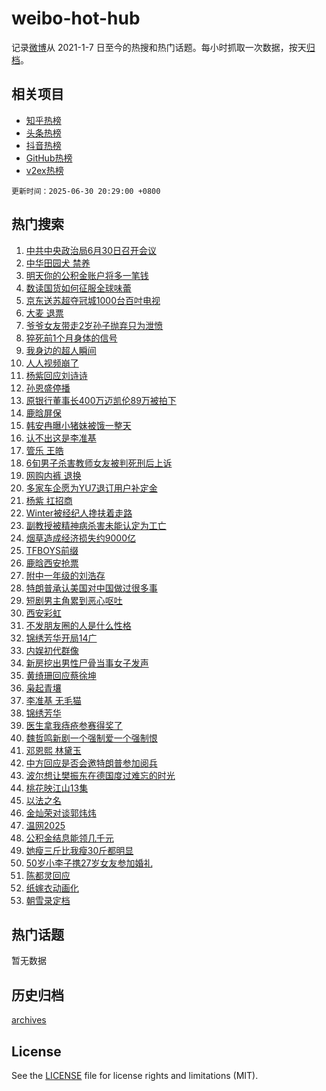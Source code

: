 # weibo-hot-hub

记录[微博](https://www.weibo.com)从 2021-1-7 日至今的热搜和热门话题。每小时抓取一次数据，按天[归档](archives)。

## 相关项目

- [知乎热榜](https://github.com/lonnyzhang423/zhihu-hot-hub)
- [头条热榜](https://github.com/lonnyzhang423/toutiao-hot-hub)
- [抖音热榜](https://github.com/lonnyzhang423/douyin-hot-hub)
- [GitHub热榜](https://github.com/lonnyzhang423/github-hot-hub)
- [v2ex热榜](https://github.com/lonnyzhang423/v2ex-hot-hub)


`更新时间：2025-06-30 20:29:00 +0800`

## 热门搜索

1. [中共中央政治局6月30日召开会议](https://m.weibo.cn/search?containerid=100103type%3D1%26t%3D10%26q%3D%23%E4%B8%AD%E5%85%B1%E4%B8%AD%E5%A4%AE%E6%94%BF%E6%B2%BB%E5%B1%806%E6%9C%8830%E6%97%A5%E5%8F%AC%E5%BC%80%E4%BC%9A%E8%AE%AE%23&stream_entry_id=51&isnewpage=1&extparam=seat%3D1%26filter_type%3Drealtimehot%26stream_entry_id%3D51%26c_type%3D51%26dgr%3D0%26q%3D%2523%25E4%25B8%25AD%25E5%2585%25B1%25E4%25B8%25AD%25E5%25A4%25AE%25E6%2594%25BF%25E6%25B2%25BB%25E5%25B1%25806%25E6%259C%258830%25E6%2597%25A5%25E5%258F%25AC%25E5%25BC%2580%25E4%25BC%259A%25E8%25AE%25AE%2523%26cate%3D10103%26pos%3D0%26display_time%3D1751286539%26pre_seqid%3D17512865397679358963292)
1. [中华田园犬 禁养](https://m.weibo.cn/search?containerid=100103type%3D1%26t%3D10%26q%3D%E4%B8%AD%E5%8D%8E%E7%94%B0%E5%9B%AD%E7%8A%AC+%E7%A6%81%E5%85%BB&stream_entry_id=31&isnewpage=1&extparam=seat%3D1%26flag%3D2%26stream_entry_id%3D31%26realpos%3D1%26lcate%3D5001%26filter_type%3Drealtimehot%26q%3D%25E4%25B8%25AD%25E5%258D%258E%25E7%2594%25B0%25E5%259B%25AD%25E7%258A%25AC%2520%25E7%25A6%2581%25E5%2585%25BB%26c_type%3D31%26dgr%3D0%26pos%3D0%26cate%3D5001%26band_rank%3D1%26display_time%3D1751286539%26pre_seqid%3D17512865397679358963292)
1. [明天你的公积金账户将多一笔钱](https://m.weibo.cn/search?containerid=100103type%3D1%26t%3D10%26q%3D%23%E6%98%8E%E5%A4%A9%E4%BD%A0%E7%9A%84%E5%85%AC%E7%A7%AF%E9%87%91%E8%B4%A6%E6%88%B7%E5%B0%86%E5%A4%9A%E4%B8%80%E7%AC%94%E9%92%B1%23&stream_entry_id=31&isnewpage=1&extparam=seat%3D1%26flag%3D2%26stream_entry_id%3D31%26realpos%3D2%26lcate%3D5001%26filter_type%3Drealtimehot%26q%3D%2523%25E6%2598%258E%25E5%25A4%25A9%25E4%25BD%25A0%25E7%259A%2584%25E5%2585%25AC%25E7%25A7%25AF%25E9%2587%2591%25E8%25B4%25A6%25E6%2588%25B7%25E5%25B0%2586%25E5%25A4%259A%25E4%25B8%2580%25E7%25AC%2594%25E9%2592%25B1%2523%26c_type%3D31%26dgr%3D0%26pos%3D1%26cate%3D5001%26band_rank%3D2%26display_time%3D1751286539%26pre_seqid%3D17512865397679358963292)
1. [数读国货如何征服全球味蕾](https://m.weibo.cn/search?containerid=100103type%3D1%26t%3D10%26q%3D%23%E6%95%B0%E8%AF%BB%E5%9B%BD%E8%B4%A7%E5%A6%82%E4%BD%95%E5%BE%81%E6%9C%8D%E5%85%A8%E7%90%83%E5%91%B3%E8%95%BE%23&stream_entry_id=31&isnewpage=1&extparam=seat%3D1%26flag%3D0%26stream_entry_id%3D31%26realpos%3D3%26lcate%3D5001%26filter_type%3Drealtimehot%26q%3D%2523%25E6%2595%25B0%25E8%25AF%25BB%25E5%259B%25BD%25E8%25B4%25A7%25E5%25A6%2582%25E4%25BD%2595%25E5%25BE%2581%25E6%259C%258D%25E5%2585%25A8%25E7%2590%2583%25E5%2591%25B3%25E8%2595%25BE%2523%26c_type%3D31%26dgr%3D0%26pos%3D2%26cate%3D5001%26band_rank%3D3%26display_time%3D1751286539%26pre_seqid%3D17512865397679358963292)
1. [京东送苏超夺冠城1000台百吋电视](https://m.weibo.cn/search?containerid=100103type%3D1%26t%3D10%26q%3D%23%E4%BA%AC%E4%B8%9C%E9%80%81%E8%8B%8F%E8%B6%85%E5%A4%BA%E5%86%A0%E5%9F%8E1000%E5%8F%B0%E7%99%BE%E5%90%8B%E7%94%B5%E8%A7%86%23&stream_entry_id=31&isnewpage=1&extparam=seat%3D1%26stream_entry_id%3D31%26band_rank%3D4%26topic_ad%3D1%26is_ad_pos%3D1%26pos%3D3%26filter_type%3Drealtimehot%26q%3D%2523%25E4%25BA%25AC%25E4%25B8%259C%25E9%2580%2581%25E8%258B%258F%25E8%25B6%2585%25E5%25A4%25BA%25E5%2586%25A0%25E5%259F%258E1000%25E5%258F%25B0%25E7%2599%25BE%25E5%2590%258B%25E7%2594%25B5%25E8%25A7%2586%2523%26c_type%3D31%26dgr%3D0%26adid%3D292372%26cate%3D5001%26lcate%3D5001%26display_time%3D1751286539%26pre_seqid%3D17512865397679358963292)
1. [大麦 退票](https://m.weibo.cn/search?containerid=100103type%3D1%26t%3D10%26q%3D%E5%A4%A7%E9%BA%A6+%E9%80%80%E7%A5%A8&stream_entry_id=31&isnewpage=1&extparam=seat%3D1%26flag%3D1%26stream_entry_id%3D31%26realpos%3D4%26lcate%3D5001%26filter_type%3Drealtimehot%26q%3D%25E5%25A4%25A7%25E9%25BA%25A6%2520%25E9%2580%2580%25E7%25A5%25A8%26c_type%3D31%26dgr%3D0%26pos%3D4%26cate%3D5001%26band_rank%3D4%26display_time%3D1751286539%26pre_seqid%3D17512865397679358963292)
1. [爷爷女友带走2岁孙子抛弃只为泄愤](https://m.weibo.cn/search?containerid=100103type%3D1%26t%3D10%26q%3D%23%E7%88%B7%E7%88%B7%E5%A5%B3%E5%8F%8B%E5%B8%A6%E8%B5%B02%E5%B2%81%E5%AD%99%E5%AD%90%E6%8A%9B%E5%BC%83%E5%8F%AA%E4%B8%BA%E6%B3%84%E6%84%A4%23&stream_entry_id=31&isnewpage=1&extparam=seat%3D1%26flag%3D1%26stream_entry_id%3D31%26realpos%3D5%26lcate%3D5001%26filter_type%3Drealtimehot%26q%3D%2523%25E7%2588%25B7%25E7%2588%25B7%25E5%25A5%25B3%25E5%258F%258B%25E5%25B8%25A6%25E8%25B5%25B02%25E5%25B2%2581%25E5%25AD%2599%25E5%25AD%2590%25E6%258A%259B%25E5%25BC%2583%25E5%258F%25AA%25E4%25B8%25BA%25E6%25B3%2584%25E6%2584%25A4%2523%26c_type%3D31%26dgr%3D0%26pos%3D5%26cate%3D5001%26band_rank%3D5%26display_time%3D1751286539%26pre_seqid%3D17512865397679358963292)
1. [猝死前1个月身体的信号](https://m.weibo.cn/search?containerid=100103type%3D1%26t%3D10%26q%3D%E7%8C%9D%E6%AD%BB%E5%89%8D1%E4%B8%AA%E6%9C%88%E8%BA%AB%E4%BD%93%E7%9A%84%E4%BF%A1%E5%8F%B7&stream_entry_id=31&isnewpage=1&extparam=seat%3D1%26flag%3D0%26stream_entry_id%3D31%26realpos%3D6%26lcate%3D5001%26filter_type%3Drealtimehot%26q%3D%25E7%258C%259D%25E6%25AD%25BB%25E5%2589%258D1%25E4%25B8%25AA%25E6%259C%2588%25E8%25BA%25AB%25E4%25BD%2593%25E7%259A%2584%25E4%25BF%25A1%25E5%258F%25B7%26c_type%3D31%26dgr%3D0%26pos%3D6%26cate%3D5001%26band_rank%3D6%26display_time%3D1751286539%26pre_seqid%3D17512865397679358963292)
1. [我身边的超人瞬间](https://m.weibo.cn/search?containerid=100103type%3D1%26t%3D10%26q%3D%23%E6%88%91%E8%BA%AB%E8%BE%B9%E7%9A%84%E8%B6%85%E4%BA%BA%E7%9E%AC%E9%97%B4%23&stream_entry_id=31&isnewpage=1&extparam=seat%3D1%26stream_entry_id%3D31%26band_rank%3D7%26lcate%3D5001%26is_ad_pos%3D1%26filter_type%3Drealtimehot%26q%3D%2523%25E6%2588%2591%25E8%25BA%25AB%25E8%25BE%25B9%25E7%259A%2584%25E8%25B6%2585%25E4%25BA%25BA%25E7%259E%25AC%25E9%2597%25B4%2523%26pos%3D7%26dgr%3D0%26adid%3D292355%26cate%3D5001%26c_type%3D31%26display_time%3D1751286539%26pre_seqid%3D17512865397679358963292)
1. [人人视频崩了](https://m.weibo.cn/search?containerid=100103type%3D1%26t%3D10%26q%3D%E4%BA%BA%E4%BA%BA%E8%A7%86%E9%A2%91%E5%B4%A9%E4%BA%86&stream_entry_id=31&isnewpage=1&extparam=seat%3D1%26flag%3D1%26stream_entry_id%3D31%26realpos%3D7%26lcate%3D5001%26filter_type%3Drealtimehot%26q%3D%25E4%25BA%25BA%25E4%25BA%25BA%25E8%25A7%2586%25E9%25A2%2591%25E5%25B4%25A9%25E4%25BA%2586%26c_type%3D31%26dgr%3D0%26pos%3D8%26cate%3D5001%26band_rank%3D7%26display_time%3D1751286539%26pre_seqid%3D17512865397679358963292)
1. [杨紫回应刘诗诗](https://m.weibo.cn/search?containerid=100103type%3D1%26t%3D10%26q%3D%23%E6%9D%A8%E7%B4%AB%E5%9B%9E%E5%BA%94%E5%88%98%E8%AF%97%E8%AF%97%23&stream_entry_id=31&isnewpage=1&extparam=seat%3D1%26flag%3D1%26stream_entry_id%3D31%26realpos%3D8%26lcate%3D5001%26filter_type%3Drealtimehot%26q%3D%2523%25E6%259D%25A8%25E7%25B4%25AB%25E5%259B%259E%25E5%25BA%2594%25E5%2588%2598%25E8%25AF%2597%25E8%25AF%2597%2523%26c_type%3D31%26dgr%3D0%26pos%3D9%26cate%3D5001%26band_rank%3D8%26display_time%3D1751286539%26pre_seqid%3D17512865397679358963292)
1. [孙恩盛停播](https://m.weibo.cn/search?containerid=100103type%3D1%26t%3D10%26q%3D%23%E5%AD%99%E6%81%A9%E7%9B%9B%E5%81%9C%E6%92%AD%23&stream_entry_id=31&isnewpage=1&extparam=seat%3D1%26flag%3D1%26stream_entry_id%3D31%26realpos%3D9%26lcate%3D5001%26filter_type%3Drealtimehot%26q%3D%2523%25E5%25AD%2599%25E6%2581%25A9%25E7%259B%259B%25E5%2581%259C%25E6%2592%25AD%2523%26c_type%3D31%26dgr%3D0%26pos%3D10%26cate%3D5001%26band_rank%3D9%26display_time%3D1751286539%26pre_seqid%3D17512865397679358963292)
1. [原银行董事长400万迈凯伦89万被拍下](https://m.weibo.cn/search?containerid=100103type%3D1%26t%3D10%26q%3D%23%E5%8E%9F%E9%93%B6%E8%A1%8C%E8%91%A3%E4%BA%8B%E9%95%BF400%E4%B8%87%E8%BF%88%E5%87%AF%E4%BC%A689%E4%B8%87%E8%A2%AB%E6%8B%8D%E4%B8%8B%23&stream_entry_id=31&isnewpage=1&extparam=seat%3D1%26flag%3D1%26stream_entry_id%3D31%26realpos%3D10%26lcate%3D5001%26filter_type%3Drealtimehot%26q%3D%2523%25E5%258E%259F%25E9%2593%25B6%25E8%25A1%258C%25E8%2591%25A3%25E4%25BA%258B%25E9%2595%25BF400%25E4%25B8%2587%25E8%25BF%2588%25E5%2587%25AF%25E4%25BC%25A689%25E4%25B8%2587%25E8%25A2%25AB%25E6%258B%258D%25E4%25B8%258B%2523%26c_type%3D31%26dgr%3D0%26pos%3D11%26cate%3D5001%26band_rank%3D10%26display_time%3D1751286539%26pre_seqid%3D17512865397679358963292)
1. [鹿晗屏保](https://m.weibo.cn/search?containerid=100103type%3D1%26t%3D10%26q%3D%E9%B9%BF%E6%99%97%E5%B1%8F%E4%BF%9D&stream_entry_id=31&isnewpage=1&extparam=seat%3D1%26flag%3D2%26stream_entry_id%3D31%26realpos%3D11%26lcate%3D5001%26filter_type%3Drealtimehot%26q%3D%25E9%25B9%25BF%25E6%2599%2597%25E5%25B1%258F%25E4%25BF%259D%26c_type%3D31%26dgr%3D0%26pos%3D12%26cate%3D5001%26band_rank%3D11%26display_time%3D1751286539%26pre_seqid%3D17512865397679358963292)
1. [韩安冉曝小猪妹被饿一整天](https://m.weibo.cn/search?containerid=100103type%3D1%26t%3D10%26q%3D%23%E9%9F%A9%E5%AE%89%E5%86%89%E6%9B%9D%E5%B0%8F%E7%8C%AA%E5%A6%B9%E8%A2%AB%E9%A5%BF%E4%B8%80%E6%95%B4%E5%A4%A9%23&stream_entry_id=31&isnewpage=1&extparam=seat%3D1%26flag%3D1%26stream_entry_id%3D31%26realpos%3D12%26lcate%3D5001%26filter_type%3Drealtimehot%26q%3D%2523%25E9%259F%25A9%25E5%25AE%2589%25E5%2586%2589%25E6%259B%259D%25E5%25B0%258F%25E7%258C%25AA%25E5%25A6%25B9%25E8%25A2%25AB%25E9%25A5%25BF%25E4%25B8%2580%25E6%2595%25B4%25E5%25A4%25A9%2523%26c_type%3D31%26dgr%3D0%26pos%3D13%26cate%3D5001%26band_rank%3D12%26display_time%3D1751286539%26pre_seqid%3D17512865397679358963292)
1. [认不出这是李准基](https://m.weibo.cn/search?containerid=100103type%3D1%26t%3D10%26q%3D%23%E8%AE%A4%E4%B8%8D%E5%87%BA%E8%BF%99%E6%98%AF%E6%9D%8E%E5%87%86%E5%9F%BA%23&stream_entry_id=31&isnewpage=1&extparam=seat%3D1%26flag%3D1%26stream_entry_id%3D31%26realpos%3D13%26lcate%3D5001%26filter_type%3Drealtimehot%26q%3D%2523%25E8%25AE%25A4%25E4%25B8%258D%25E5%2587%25BA%25E8%25BF%2599%25E6%2598%25AF%25E6%259D%258E%25E5%2587%2586%25E5%259F%25BA%2523%26c_type%3D31%26dgr%3D0%26pos%3D14%26cate%3D5001%26band_rank%3D13%26display_time%3D1751286539%26pre_seqid%3D17512865397679358963292)
1. [管乐 王皓](https://m.weibo.cn/search?containerid=100103type%3D1%26t%3D10%26q%3D%E7%AE%A1%E4%B9%90+%E7%8E%8B%E7%9A%93&stream_entry_id=31&isnewpage=1&extparam=seat%3D1%26flag%3D2%26stream_entry_id%3D31%26realpos%3D14%26lcate%3D5001%26filter_type%3Drealtimehot%26q%3D%25E7%25AE%25A1%25E4%25B9%2590%2520%25E7%258E%258B%25E7%259A%2593%26c_type%3D31%26dgr%3D0%26pos%3D15%26cate%3D5001%26band_rank%3D14%26display_time%3D1751286539%26pre_seqid%3D17512865397679358963292)
1. [6旬男子杀害教师女友被判死刑后上诉](https://m.weibo.cn/search?containerid=100103type%3D1%26t%3D10%26q%3D%236%E6%97%AC%E7%94%B7%E5%AD%90%E6%9D%80%E5%AE%B3%E6%95%99%E5%B8%88%E5%A5%B3%E5%8F%8B%E8%A2%AB%E5%88%A4%E6%AD%BB%E5%88%91%E5%90%8E%E4%B8%8A%E8%AF%89%23&stream_entry_id=31&isnewpage=1&extparam=seat%3D1%26flag%3D1%26stream_entry_id%3D31%26realpos%3D15%26lcate%3D5001%26filter_type%3Drealtimehot%26q%3D%25236%25E6%2597%25AC%25E7%2594%25B7%25E5%25AD%2590%25E6%259D%2580%25E5%25AE%25B3%25E6%2595%2599%25E5%25B8%2588%25E5%25A5%25B3%25E5%258F%258B%25E8%25A2%25AB%25E5%2588%25A4%25E6%25AD%25BB%25E5%2588%2591%25E5%2590%258E%25E4%25B8%258A%25E8%25AF%2589%2523%26c_type%3D31%26dgr%3D0%26pos%3D16%26cate%3D5001%26band_rank%3D15%26display_time%3D1751286539%26pre_seqid%3D17512865397679358963292)
1. [网购内裤 退换](https://m.weibo.cn/search?containerid=100103type%3D1%26t%3D10%26q%3D%E7%BD%91%E8%B4%AD%E5%86%85%E8%A3%A4+%E9%80%80%E6%8D%A2&stream_entry_id=31&isnewpage=1&extparam=seat%3D1%26flag%3D0%26stream_entry_id%3D31%26realpos%3D16%26lcate%3D5001%26filter_type%3Drealtimehot%26q%3D%25E7%25BD%2591%25E8%25B4%25AD%25E5%2586%2585%25E8%25A3%25A4%2520%25E9%2580%2580%25E6%258D%25A2%26c_type%3D31%26dgr%3D0%26pos%3D17%26cate%3D5001%26band_rank%3D16%26display_time%3D1751286539%26pre_seqid%3D17512865397679358963292)
1. [多家车企愿为YU7退订用户补定金](https://m.weibo.cn/search?containerid=100103type%3D1%26t%3D10%26q%3D%23%E5%A4%9A%E5%AE%B6%E8%BD%A6%E4%BC%81%E6%84%BF%E4%B8%BAYU7%E9%80%80%E8%AE%A2%E7%94%A8%E6%88%B7%E8%A1%A5%E5%AE%9A%E9%87%91%23&stream_entry_id=31&isnewpage=1&extparam=seat%3D1%26flag%3D0%26stream_entry_id%3D31%26realpos%3D17%26lcate%3D5001%26filter_type%3Drealtimehot%26q%3D%2523%25E5%25A4%259A%25E5%25AE%25B6%25E8%25BD%25A6%25E4%25BC%2581%25E6%2584%25BF%25E4%25B8%25BAYU7%25E9%2580%2580%25E8%25AE%25A2%25E7%2594%25A8%25E6%2588%25B7%25E8%25A1%25A5%25E5%25AE%259A%25E9%2587%2591%2523%26c_type%3D31%26dgr%3D0%26pos%3D18%26cate%3D5001%26band_rank%3D17%26display_time%3D1751286539%26pre_seqid%3D17512865397679358963292)
1. [杨紫 扛招商](https://m.weibo.cn/search?containerid=100103type%3D1%26t%3D10%26q%3D%E6%9D%A8%E7%B4%AB+%E6%89%9B%E6%8B%9B%E5%95%86&stream_entry_id=31&isnewpage=1&extparam=seat%3D1%26flag%3D1%26stream_entry_id%3D31%26realpos%3D18%26lcate%3D5001%26filter_type%3Drealtimehot%26q%3D%25E6%259D%25A8%25E7%25B4%25AB%2520%25E6%2589%259B%25E6%258B%259B%25E5%2595%2586%26c_type%3D31%26dgr%3D0%26pos%3D19%26cate%3D5001%26band_rank%3D18%26display_time%3D1751286539%26pre_seqid%3D17512865397679358963292)
1. [Winter被经纪人搀扶着走路](https://m.weibo.cn/search?containerid=100103type%3D1%26t%3D10%26q%3D%23Winter%E8%A2%AB%E7%BB%8F%E7%BA%AA%E4%BA%BA%E6%90%80%E6%89%B6%E7%9D%80%E8%B5%B0%E8%B7%AF%23&stream_entry_id=31&isnewpage=1&extparam=seat%3D1%26flag%3D1%26stream_entry_id%3D31%26realpos%3D19%26lcate%3D5001%26filter_type%3Drealtimehot%26q%3D%2523Winter%25E8%25A2%25AB%25E7%25BB%258F%25E7%25BA%25AA%25E4%25BA%25BA%25E6%2590%2580%25E6%2589%25B6%25E7%259D%2580%25E8%25B5%25B0%25E8%25B7%25AF%2523%26c_type%3D31%26dgr%3D0%26pos%3D20%26cate%3D5001%26band_rank%3D19%26display_time%3D1751286539%26pre_seqid%3D17512865397679358963292)
1. [副教授被精神病杀害未能认定为工亡](https://m.weibo.cn/search?containerid=100103type%3D1%26t%3D10%26q%3D%23%E5%89%AF%E6%95%99%E6%8E%88%E8%A2%AB%E7%B2%BE%E7%A5%9E%E7%97%85%E6%9D%80%E5%AE%B3%E6%9C%AA%E8%83%BD%E8%AE%A4%E5%AE%9A%E4%B8%BA%E5%B7%A5%E4%BA%A1%23&stream_entry_id=31&isnewpage=1&extparam=seat%3D1%26flag%3D1%26stream_entry_id%3D31%26realpos%3D20%26lcate%3D5001%26filter_type%3Drealtimehot%26q%3D%2523%25E5%2589%25AF%25E6%2595%2599%25E6%258E%2588%25E8%25A2%25AB%25E7%25B2%25BE%25E7%25A5%259E%25E7%2597%2585%25E6%259D%2580%25E5%25AE%25B3%25E6%259C%25AA%25E8%2583%25BD%25E8%25AE%25A4%25E5%25AE%259A%25E4%25B8%25BA%25E5%25B7%25A5%25E4%25BA%25A1%2523%26c_type%3D31%26dgr%3D0%26pos%3D21%26cate%3D5001%26band_rank%3D20%26display_time%3D1751286539%26pre_seqid%3D17512865397679358963292)
1. [烟草造成经济损失约9000亿](https://m.weibo.cn/search?containerid=100103type%3D1%26t%3D10%26q%3D%E7%83%9F%E8%8D%89%E9%80%A0%E6%88%90%E7%BB%8F%E6%B5%8E%E6%8D%9F%E5%A4%B1%E7%BA%A69000%E4%BA%BF&stream_entry_id=31&isnewpage=1&extparam=seat%3D1%26flag%3D0%26stream_entry_id%3D31%26realpos%3D21%26lcate%3D5001%26filter_type%3Drealtimehot%26q%3D%25E7%2583%259F%25E8%258D%2589%25E9%2580%25A0%25E6%2588%2590%25E7%25BB%258F%25E6%25B5%258E%25E6%258D%259F%25E5%25A4%25B1%25E7%25BA%25A69000%25E4%25BA%25BF%26c_type%3D31%26dgr%3D0%26pos%3D22%26cate%3D5001%26band_rank%3D21%26display_time%3D1751286539%26pre_seqid%3D17512865397679358963292)
1. [TFBOYS前缀](https://m.weibo.cn/search?containerid=100103type%3D1%26t%3D10%26q%3DTFBOYS%E5%89%8D%E7%BC%80&stream_entry_id=31&isnewpage=1&extparam=seat%3D1%26flag%3D0%26stream_entry_id%3D31%26realpos%3D22%26lcate%3D5001%26filter_type%3Drealtimehot%26q%3DTFBOYS%25E5%2589%258D%25E7%25BC%2580%26c_type%3D31%26dgr%3D0%26pos%3D23%26cate%3D5001%26band_rank%3D22%26display_time%3D1751286539%26pre_seqid%3D17512865397679358963292)
1. [鹿晗西安抢票](https://m.weibo.cn/search?containerid=100103type%3D1%26t%3D10%26q%3D%E9%B9%BF%E6%99%97%E8%A5%BF%E5%AE%89%E6%8A%A2%E7%A5%A8&stream_entry_id=31&isnewpage=1&extparam=seat%3D1%26flag%3D1%26stream_entry_id%3D31%26realpos%3D23%26lcate%3D5001%26filter_type%3Drealtimehot%26q%3D%25E9%25B9%25BF%25E6%2599%2597%25E8%25A5%25BF%25E5%25AE%2589%25E6%258A%25A2%25E7%25A5%25A8%26c_type%3D31%26dgr%3D0%26pos%3D24%26cate%3D5001%26band_rank%3D23%26display_time%3D1751286539%26pre_seqid%3D17512865397679358963292)
1. [附中一年级的刘浩存](https://m.weibo.cn/search?containerid=100103type%3D1%26t%3D10%26q%3D%E9%99%84%E4%B8%AD%E4%B8%80%E5%B9%B4%E7%BA%A7%E7%9A%84%E5%88%98%E6%B5%A9%E5%AD%98&stream_entry_id=31&isnewpage=1&extparam=seat%3D1%26flag%3D1%26stream_entry_id%3D31%26realpos%3D24%26lcate%3D5001%26filter_type%3Drealtimehot%26q%3D%25E9%2599%2584%25E4%25B8%25AD%25E4%25B8%2580%25E5%25B9%25B4%25E7%25BA%25A7%25E7%259A%2584%25E5%2588%2598%25E6%25B5%25A9%25E5%25AD%2598%26c_type%3D31%26dgr%3D0%26pos%3D25%26cate%3D5001%26band_rank%3D24%26display_time%3D1751286539%26pre_seqid%3D17512865397679358963292)
1. [特朗普承认美国对中国做过很多事](https://m.weibo.cn/search?containerid=100103type%3D1%26t%3D10%26q%3D%23%E7%89%B9%E6%9C%97%E6%99%AE%E6%89%BF%E8%AE%A4%E7%BE%8E%E5%9B%BD%E5%AF%B9%E4%B8%AD%E5%9B%BD%E5%81%9A%E8%BF%87%E5%BE%88%E5%A4%9A%E4%BA%8B%23&stream_entry_id=31&isnewpage=1&extparam=seat%3D1%26flag%3D0%26stream_entry_id%3D31%26realpos%3D25%26lcate%3D5001%26filter_type%3Drealtimehot%26q%3D%2523%25E7%2589%25B9%25E6%259C%2597%25E6%2599%25AE%25E6%2589%25BF%25E8%25AE%25A4%25E7%25BE%258E%25E5%259B%25BD%25E5%25AF%25B9%25E4%25B8%25AD%25E5%259B%25BD%25E5%2581%259A%25E8%25BF%2587%25E5%25BE%2588%25E5%25A4%259A%25E4%25BA%258B%2523%26c_type%3D31%26dgr%3D0%26pos%3D26%26cate%3D5001%26band_rank%3D25%26display_time%3D1751286539%26pre_seqid%3D17512865397679358963292)
1. [短剧男主角累到恶心呕吐](https://m.weibo.cn/search?containerid=100103type%3D1%26t%3D10%26q%3D%E7%9F%AD%E5%89%A7%E7%94%B7%E4%B8%BB%E8%A7%92%E7%B4%AF%E5%88%B0%E6%81%B6%E5%BF%83%E5%91%95%E5%90%90&stream_entry_id=31&isnewpage=1&extparam=seat%3D1%26flag%3D1%26stream_entry_id%3D31%26realpos%3D26%26lcate%3D5001%26filter_type%3Drealtimehot%26q%3D%25E7%259F%25AD%25E5%2589%25A7%25E7%2594%25B7%25E4%25B8%25BB%25E8%25A7%2592%25E7%25B4%25AF%25E5%2588%25B0%25E6%2581%25B6%25E5%25BF%2583%25E5%2591%2595%25E5%2590%2590%26c_type%3D31%26dgr%3D0%26pos%3D27%26cate%3D5001%26band_rank%3D26%26display_time%3D1751286539%26pre_seqid%3D17512865397679358963292)
1. [西安彩虹](https://m.weibo.cn/search?containerid=100103type%3D1%26t%3D10%26q%3D%E8%A5%BF%E5%AE%89%E5%BD%A9%E8%99%B9&stream_entry_id=31&isnewpage=1&extparam=seat%3D1%26flag%3D1%26stream_entry_id%3D31%26realpos%3D27%26lcate%3D5001%26filter_type%3Drealtimehot%26q%3D%25E8%25A5%25BF%25E5%25AE%2589%25E5%25BD%25A9%25E8%2599%25B9%26c_type%3D31%26dgr%3D0%26pos%3D28%26cate%3D5001%26band_rank%3D27%26display_time%3D1751286539%26pre_seqid%3D17512865397679358963292)
1. [不发朋友圈的人是什么性格](https://m.weibo.cn/search?containerid=100103type%3D1%26t%3D10%26q%3D%E4%B8%8D%E5%8F%91%E6%9C%8B%E5%8F%8B%E5%9C%88%E7%9A%84%E4%BA%BA%E6%98%AF%E4%BB%80%E4%B9%88%E6%80%A7%E6%A0%BC&stream_entry_id=31&isnewpage=1&extparam=seat%3D1%26flag%3D1%26stream_entry_id%3D31%26realpos%3D28%26lcate%3D5001%26filter_type%3Drealtimehot%26q%3D%25E4%25B8%258D%25E5%258F%2591%25E6%259C%258B%25E5%258F%258B%25E5%259C%2588%25E7%259A%2584%25E4%25BA%25BA%25E6%2598%25AF%25E4%25BB%2580%25E4%25B9%2588%25E6%2580%25A7%25E6%25A0%25BC%26c_type%3D31%26dgr%3D0%26pos%3D29%26cate%3D5001%26band_rank%3D28%26display_time%3D1751286539%26pre_seqid%3D17512865397679358963292)
1. [锦绣芳华开局14广](https://m.weibo.cn/search?containerid=100103type%3D1%26t%3D10%26q%3D%23%E9%94%A6%E7%BB%A3%E8%8A%B3%E5%8D%8E%E5%BC%80%E5%B1%8014%E5%B9%BF%23&stream_entry_id=31&isnewpage=1&extparam=seat%3D1%26flag%3D0%26stream_entry_id%3D31%26realpos%3D29%26lcate%3D5001%26filter_type%3Drealtimehot%26q%3D%2523%25E9%2594%25A6%25E7%25BB%25A3%25E8%258A%25B3%25E5%258D%258E%25E5%25BC%2580%25E5%25B1%258014%25E5%25B9%25BF%2523%26c_type%3D31%26dgr%3D0%26pos%3D30%26cate%3D5001%26band_rank%3D29%26display_time%3D1751286539%26pre_seqid%3D17512865397679358963292)
1. [内娱初代群像](https://m.weibo.cn/search?containerid=100103type%3D1%26t%3D10%26q%3D%E5%86%85%E5%A8%B1%E5%88%9D%E4%BB%A3%E7%BE%A4%E5%83%8F&stream_entry_id=31&isnewpage=1&extparam=seat%3D1%26flag%3D1%26stream_entry_id%3D31%26realpos%3D30%26lcate%3D5001%26filter_type%3Drealtimehot%26q%3D%25E5%2586%2585%25E5%25A8%25B1%25E5%2588%259D%25E4%25BB%25A3%25E7%25BE%25A4%25E5%2583%258F%26c_type%3D31%26dgr%3D0%26pos%3D31%26cate%3D5001%26band_rank%3D30%26display_time%3D1751286539%26pre_seqid%3D17512865397679358963292)
1. [新房挖出男性尸骨当事女子发声](https://m.weibo.cn/search?containerid=100103type%3D1%26t%3D10%26q%3D%23%E6%96%B0%E6%88%BF%E6%8C%96%E5%87%BA%E7%94%B7%E6%80%A7%E5%B0%B8%E9%AA%A8%E5%BD%93%E4%BA%8B%E5%A5%B3%E5%AD%90%E5%8F%91%E5%A3%B0%23&stream_entry_id=31&isnewpage=1&extparam=seat%3D1%26flag%3D0%26stream_entry_id%3D31%26realpos%3D31%26lcate%3D5001%26filter_type%3Drealtimehot%26q%3D%2523%25E6%2596%25B0%25E6%2588%25BF%25E6%258C%2596%25E5%2587%25BA%25E7%2594%25B7%25E6%2580%25A7%25E5%25B0%25B8%25E9%25AA%25A8%25E5%25BD%2593%25E4%25BA%258B%25E5%25A5%25B3%25E5%25AD%2590%25E5%258F%2591%25E5%25A3%25B0%2523%26c_type%3D31%26dgr%3D0%26pos%3D32%26cate%3D5001%26band_rank%3D31%26display_time%3D1751286539%26pre_seqid%3D17512865397679358963292)
1. [黄绮珊回应蔡徐坤](https://m.weibo.cn/search?containerid=100103type%3D1%26t%3D10%26q%3D%23%E9%BB%84%E7%BB%AE%E7%8F%8A%E5%9B%9E%E5%BA%94%E8%94%A1%E5%BE%90%E5%9D%A4%23&stream_entry_id=31&isnewpage=1&extparam=seat%3D1%26flag%3D1%26stream_entry_id%3D31%26realpos%3D32%26lcate%3D5001%26filter_type%3Drealtimehot%26q%3D%2523%25E9%25BB%2584%25E7%25BB%25AE%25E7%258F%258A%25E5%259B%259E%25E5%25BA%2594%25E8%2594%25A1%25E5%25BE%2590%25E5%259D%25A4%2523%26c_type%3D31%26dgr%3D0%26pos%3D33%26cate%3D5001%26band_rank%3D32%26display_time%3D1751286539%26pre_seqid%3D17512865397679358963292)
1. [枭起青壤](https://m.weibo.cn/search?containerid=100103type%3D1%26t%3D10%26q%3D%E6%9E%AD%E8%B5%B7%E9%9D%92%E5%A3%A4&stream_entry_id=31&isnewpage=1&extparam=seat%3D1%26flag%3D1%26stream_entry_id%3D31%26realpos%3D33%26lcate%3D5001%26filter_type%3Drealtimehot%26q%3D%25E6%259E%25AD%25E8%25B5%25B7%25E9%259D%2592%25E5%25A3%25A4%26c_type%3D31%26dgr%3D0%26pos%3D34%26cate%3D5001%26band_rank%3D33%26display_time%3D1751286539%26pre_seqid%3D17512865397679358963292)
1. [李准基 无毛猫](https://m.weibo.cn/search?containerid=100103type%3D1%26t%3D10%26q%3D%E6%9D%8E%E5%87%86%E5%9F%BA+%E6%97%A0%E6%AF%9B%E7%8C%AB&stream_entry_id=31&isnewpage=1&extparam=seat%3D1%26flag%3D1%26stream_entry_id%3D31%26realpos%3D34%26lcate%3D5001%26filter_type%3Drealtimehot%26q%3D%25E6%259D%258E%25E5%2587%2586%25E5%259F%25BA%2520%25E6%2597%25A0%25E6%25AF%259B%25E7%258C%25AB%26c_type%3D31%26dgr%3D0%26pos%3D35%26cate%3D5001%26band_rank%3D34%26display_time%3D1751286539%26pre_seqid%3D17512865397679358963292)
1. [锦绣芳华](https://m.weibo.cn/search?containerid=100103type%3D1%26t%3D10%26q%3D%E9%94%A6%E7%BB%A3%E8%8A%B3%E5%8D%8E&stream_entry_id=31&isnewpage=1&extparam=seat%3D1%26flag%3D0%26stream_entry_id%3D31%26realpos%3D35%26lcate%3D5001%26filter_type%3Drealtimehot%26q%3D%25E9%2594%25A6%25E7%25BB%25A3%25E8%258A%25B3%25E5%258D%258E%26c_type%3D31%26dgr%3D0%26pos%3D36%26cate%3D5001%26band_rank%3D35%26display_time%3D1751286539%26pre_seqid%3D17512865397679358963292)
1. [医生拿我痔疮参赛得奖了](https://m.weibo.cn/search?containerid=100103type%3D1%26t%3D10%26q%3D%E5%8C%BB%E7%94%9F%E6%8B%BF%E6%88%91%E7%97%94%E7%96%AE%E5%8F%82%E8%B5%9B%E5%BE%97%E5%A5%96%E4%BA%86&stream_entry_id=31&isnewpage=1&extparam=seat%3D1%26flag%3D0%26stream_entry_id%3D31%26realpos%3D36%26lcate%3D5001%26filter_type%3Drealtimehot%26q%3D%25E5%258C%25BB%25E7%2594%259F%25E6%258B%25BF%25E6%2588%2591%25E7%2597%2594%25E7%2596%25AE%25E5%258F%2582%25E8%25B5%259B%25E5%25BE%2597%25E5%25A5%2596%25E4%25BA%2586%26c_type%3D31%26dgr%3D0%26pos%3D37%26cate%3D5001%26band_rank%3D36%26display_time%3D1751286539%26pre_seqid%3D17512865397679358963292)
1. [魏哲鸣新剧一个强制爱一个强制恨](https://m.weibo.cn/search?containerid=100103type%3D1%26t%3D10%26q%3D%E9%AD%8F%E5%93%B2%E9%B8%A3%E6%96%B0%E5%89%A7%E4%B8%80%E4%B8%AA%E5%BC%BA%E5%88%B6%E7%88%B1%E4%B8%80%E4%B8%AA%E5%BC%BA%E5%88%B6%E6%81%A8&stream_entry_id=31&isnewpage=1&extparam=seat%3D1%26flag%3D1%26stream_entry_id%3D31%26realpos%3D37%26lcate%3D5001%26filter_type%3Drealtimehot%26q%3D%25E9%25AD%258F%25E5%2593%25B2%25E9%25B8%25A3%25E6%2596%25B0%25E5%2589%25A7%25E4%25B8%2580%25E4%25B8%25AA%25E5%25BC%25BA%25E5%2588%25B6%25E7%2588%25B1%25E4%25B8%2580%25E4%25B8%25AA%25E5%25BC%25BA%25E5%2588%25B6%25E6%2581%25A8%26c_type%3D31%26dgr%3D0%26pos%3D38%26cate%3D5001%26band_rank%3D37%26display_time%3D1751286539%26pre_seqid%3D17512865397679358963292)
1. [邓恩熙 林黛玉](https://m.weibo.cn/search?containerid=100103type%3D1%26t%3D10%26q%3D%E9%82%93%E6%81%A9%E7%86%99+%E6%9E%97%E9%BB%9B%E7%8E%89&stream_entry_id=31&isnewpage=1&extparam=seat%3D1%26flag%3D1%26stream_entry_id%3D31%26realpos%3D38%26lcate%3D5001%26filter_type%3Drealtimehot%26q%3D%25E9%2582%2593%25E6%2581%25A9%25E7%2586%2599%2520%25E6%259E%2597%25E9%25BB%259B%25E7%258E%2589%26c_type%3D31%26dgr%3D0%26pos%3D39%26cate%3D5001%26band_rank%3D38%26display_time%3D1751286539%26pre_seqid%3D17512865397679358963292)
1. [中方回应是否会邀特朗普参加阅兵](https://m.weibo.cn/search?containerid=100103type%3D1%26t%3D10%26q%3D%23%E4%B8%AD%E6%96%B9%E5%9B%9E%E5%BA%94%E6%98%AF%E5%90%A6%E4%BC%9A%E9%82%80%E7%89%B9%E6%9C%97%E6%99%AE%E5%8F%82%E5%8A%A0%E9%98%85%E5%85%B5%23&stream_entry_id=31&isnewpage=1&extparam=seat%3D1%26flag%3D0%26stream_entry_id%3D31%26realpos%3D39%26lcate%3D5001%26filter_type%3Drealtimehot%26q%3D%2523%25E4%25B8%25AD%25E6%2596%25B9%25E5%259B%259E%25E5%25BA%2594%25E6%2598%25AF%25E5%2590%25A6%25E4%25BC%259A%25E9%2582%2580%25E7%2589%25B9%25E6%259C%2597%25E6%2599%25AE%25E5%258F%2582%25E5%258A%25A0%25E9%2598%2585%25E5%2585%25B5%2523%26c_type%3D31%26dgr%3D0%26pos%3D40%26cate%3D5001%26band_rank%3D39%26display_time%3D1751286539%26pre_seqid%3D17512865397679358963292)
1. [波尔想让樊振东在德国度过难忘的时光](https://m.weibo.cn/search?containerid=100103type%3D1%26t%3D10%26q%3D%E6%B3%A2%E5%B0%94%E6%83%B3%E8%AE%A9%E6%A8%8A%E6%8C%AF%E4%B8%9C%E5%9C%A8%E5%BE%B7%E5%9B%BD%E5%BA%A6%E8%BF%87%E9%9A%BE%E5%BF%98%E7%9A%84%E6%97%B6%E5%85%89&stream_entry_id=31&isnewpage=1&extparam=seat%3D1%26flag%3D1%26stream_entry_id%3D31%26realpos%3D40%26lcate%3D5001%26filter_type%3Drealtimehot%26q%3D%25E6%25B3%25A2%25E5%25B0%2594%25E6%2583%25B3%25E8%25AE%25A9%25E6%25A8%258A%25E6%258C%25AF%25E4%25B8%259C%25E5%259C%25A8%25E5%25BE%25B7%25E5%259B%25BD%25E5%25BA%25A6%25E8%25BF%2587%25E9%259A%25BE%25E5%25BF%2598%25E7%259A%2584%25E6%2597%25B6%25E5%2585%2589%26c_type%3D31%26dgr%3D0%26pos%3D41%26cate%3D5001%26band_rank%3D40%26display_time%3D1751286539%26pre_seqid%3D17512865397679358963292)
1. [桃花映江山13集](https://m.weibo.cn/search?containerid=100103type%3D1%26t%3D10%26q%3D%E6%A1%83%E8%8A%B1%E6%98%A0%E6%B1%9F%E5%B1%B113%E9%9B%86&stream_entry_id=31&isnewpage=1&extparam=seat%3D1%26flag%3D1%26stream_entry_id%3D31%26realpos%3D41%26lcate%3D5001%26filter_type%3Drealtimehot%26q%3D%25E6%25A1%2583%25E8%258A%25B1%25E6%2598%25A0%25E6%25B1%259F%25E5%25B1%25B113%25E9%259B%2586%26c_type%3D31%26dgr%3D0%26pos%3D42%26cate%3D5001%26band_rank%3D41%26display_time%3D1751286539%26pre_seqid%3D17512865397679358963292)
1. [以法之名](https://m.weibo.cn/search?containerid=100103type%3D1%26t%3D10%26q%3D%E4%BB%A5%E6%B3%95%E4%B9%8B%E5%90%8D&stream_entry_id=31&isnewpage=1&extparam=seat%3D1%26flag%3D1%26stream_entry_id%3D31%26realpos%3D42%26lcate%3D5001%26filter_type%3Drealtimehot%26q%3D%25E4%25BB%25A5%25E6%25B3%2595%25E4%25B9%258B%25E5%2590%258D%26c_type%3D31%26dgr%3D0%26pos%3D43%26cate%3D5001%26band_rank%3D42%26display_time%3D1751286539%26pre_seqid%3D17512865397679358963292)
1. [金灿荣对谈郭炜炜](https://m.weibo.cn/search?containerid=100103type%3D1%26t%3D10%26q%3D%23%E9%87%91%E7%81%BF%E8%8D%A3%E5%AF%B9%E8%B0%88%E9%83%AD%E7%82%9C%E7%82%9C%23&stream_entry_id=31&isnewpage=1&extparam=seat%3D1%26flag%3D1%26stream_entry_id%3D31%26realpos%3D43%26lcate%3D5001%26filter_type%3Drealtimehot%26q%3D%2523%25E9%2587%2591%25E7%2581%25BF%25E8%258D%25A3%25E5%25AF%25B9%25E8%25B0%2588%25E9%2583%25AD%25E7%2582%259C%25E7%2582%259C%2523%26c_type%3D31%26dgr%3D0%26pos%3D44%26cate%3D5001%26band_rank%3D43%26display_time%3D1751286539%26pre_seqid%3D17512865397679358963292)
1. [温网2025](https://m.weibo.cn/search?containerid=100103type%3D1%26t%3D10%26q%3D%E6%B8%A9%E7%BD%912025&stream_entry_id=31&isnewpage=1&extparam=seat%3D1%26flag%3D1%26stream_entry_id%3D31%26realpos%3D44%26lcate%3D5001%26filter_type%3Drealtimehot%26q%3D%25E6%25B8%25A9%25E7%25BD%25912025%26c_type%3D31%26dgr%3D0%26pos%3D45%26cate%3D5001%26band_rank%3D44%26display_time%3D1751286539%26pre_seqid%3D17512865397679358963292)
1. [公积金结息能领几千元](https://m.weibo.cn/search?containerid=100103type%3D1%26t%3D10%26q%3D%23%E5%85%AC%E7%A7%AF%E9%87%91%E7%BB%93%E6%81%AF%E8%83%BD%E9%A2%86%E5%87%A0%E5%8D%83%E5%85%83%23&stream_entry_id=31&isnewpage=1&extparam=seat%3D1%26flag%3D0%26stream_entry_id%3D31%26realpos%3D45%26lcate%3D5001%26filter_type%3Drealtimehot%26q%3D%2523%25E5%2585%25AC%25E7%25A7%25AF%25E9%2587%2591%25E7%25BB%2593%25E6%2581%25AF%25E8%2583%25BD%25E9%25A2%2586%25E5%2587%25A0%25E5%258D%2583%25E5%2585%2583%2523%26c_type%3D31%26dgr%3D0%26pos%3D46%26cate%3D5001%26band_rank%3D45%26display_time%3D1751286539%26pre_seqid%3D17512865397679358963292)
1. [她瘦三斤比我瘦30斤都明显](https://m.weibo.cn/search?containerid=100103type%3D1%26t%3D10%26q%3D%E5%A5%B9%E7%98%A6%E4%B8%89%E6%96%A4%E6%AF%94%E6%88%91%E7%98%A630%E6%96%A4%E9%83%BD%E6%98%8E%E6%98%BE&stream_entry_id=31&isnewpage=1&extparam=seat%3D1%26flag%3D0%26stream_entry_id%3D31%26realpos%3D46%26lcate%3D5001%26filter_type%3Drealtimehot%26q%3D%25E5%25A5%25B9%25E7%2598%25A6%25E4%25B8%2589%25E6%2596%25A4%25E6%25AF%2594%25E6%2588%2591%25E7%2598%25A630%25E6%2596%25A4%25E9%2583%25BD%25E6%2598%258E%25E6%2598%25BE%26c_type%3D31%26dgr%3D0%26pos%3D47%26cate%3D5001%26band_rank%3D46%26display_time%3D1751286539%26pre_seqid%3D17512865397679358963292)
1. [50岁小李子携27岁女友参加婚礼](https://m.weibo.cn/search?containerid=100103type%3D1%26t%3D10%26q%3D50%E5%B2%81%E5%B0%8F%E6%9D%8E%E5%AD%90%E6%90%BA27%E5%B2%81%E5%A5%B3%E5%8F%8B%E5%8F%82%E5%8A%A0%E5%A9%9A%E7%A4%BC&stream_entry_id=31&isnewpage=1&extparam=seat%3D1%26flag%3D0%26stream_entry_id%3D31%26realpos%3D47%26lcate%3D5001%26filter_type%3Drealtimehot%26q%3D50%25E5%25B2%2581%25E5%25B0%258F%25E6%259D%258E%25E5%25AD%2590%25E6%2590%25BA27%25E5%25B2%2581%25E5%25A5%25B3%25E5%258F%258B%25E5%258F%2582%25E5%258A%25A0%25E5%25A9%259A%25E7%25A4%25BC%26c_type%3D31%26dgr%3D0%26pos%3D48%26cate%3D5001%26band_rank%3D47%26display_time%3D1751286539%26pre_seqid%3D17512865397679358963292)
1. [陈都灵回应](https://m.weibo.cn/search?containerid=100103type%3D1%26t%3D10%26q%3D%E9%99%88%E9%83%BD%E7%81%B5%E5%9B%9E%E5%BA%94&stream_entry_id=31&isnewpage=1&extparam=seat%3D1%26flag%3D0%26stream_entry_id%3D31%26realpos%3D48%26lcate%3D5001%26filter_type%3Drealtimehot%26q%3D%25E9%2599%2588%25E9%2583%25BD%25E7%2581%25B5%25E5%259B%259E%25E5%25BA%2594%26c_type%3D31%26dgr%3D0%26pos%3D49%26cate%3D5001%26band_rank%3D48%26display_time%3D1751286539%26pre_seqid%3D17512865397679358963292)
1. [纸嫁衣动画化](https://m.weibo.cn/search?containerid=100103type%3D1%26t%3D10%26q%3D%23%E7%BA%B8%E5%AB%81%E8%A1%A3%E5%8A%A8%E7%94%BB%E5%8C%96%23&stream_entry_id=31&isnewpage=1&extparam=seat%3D1%26flag%3D1%26stream_entry_id%3D31%26realpos%3D49%26lcate%3D5001%26filter_type%3Drealtimehot%26q%3D%2523%25E7%25BA%25B8%25E5%25AB%2581%25E8%25A1%25A3%25E5%258A%25A8%25E7%2594%25BB%25E5%258C%2596%2523%26c_type%3D31%26dgr%3D0%26pos%3D50%26cate%3D5001%26band_rank%3D49%26display_time%3D1751286539%26pre_seqid%3D17512865397679358963292)
1. [朝雪录定档](https://m.weibo.cn/search?containerid=100103type%3D1%26t%3D10%26q%3D%E6%9C%9D%E9%9B%AA%E5%BD%95%E5%AE%9A%E6%A1%A3&stream_entry_id=31&isnewpage=1&extparam=seat%3D1%26flag%3D1%26stream_entry_id%3D31%26realpos%3D50%26lcate%3D5001%26filter_type%3Drealtimehot%26q%3D%25E6%259C%259D%25E9%259B%25AA%25E5%25BD%2595%25E5%25AE%259A%25E6%25A1%25A3%26c_type%3D31%26dgr%3D0%26pos%3D51%26cate%3D5001%26band_rank%3D50%26display_time%3D1751286539%26pre_seqid%3D17512865397679358963292)

## 热门话题

暂无数据

## 历史归档

[archives](archives)

## License

See the [LICENSE](LICENSE) file for license rights and limitations (MIT).
